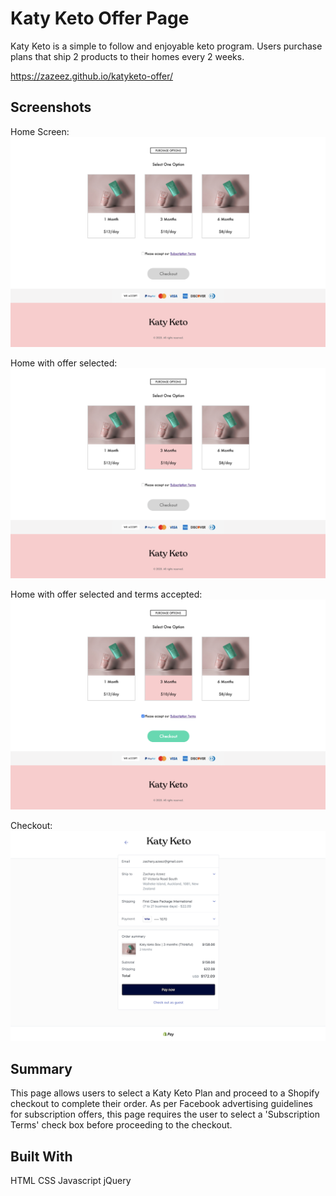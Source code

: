 # Katy Keto Offer Page

Katy Keto is a simple to follow and enjoyable keto program. Users purchase plans that ship 2 products to their homes every 2 weeks.

https://zazeez.github.io/katyketo-offer/

## Screenshots
Home Screen:
![home screen](screenshots/home.png)

Home with offer selected:
![home with offer selected](screenshots/offer-selected.png)

Home with offer selected and terms accepted:
![home offer terms accepted](screenshots/offer-terms-accepted.png)

Checkout:
![checkout](screenshots/checkout.png)

## Summary

This page allows users to select a Katy Keto Plan and proceed to a Shopify checkout to complete their order.
As per Facebook advertising guidelines for subscription offers, this page requires the user to select a 'Subscription Terms' check box before proceeding to the checkout.


## Built With
HTML
CSS
Javascript
jQuery
